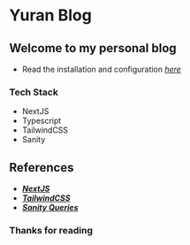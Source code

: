 # Yuran Blog

## Welcome to my personal blog

- Read the installation and configuration [_here_](./installation.md)

### Tech Stack

- NextJS
- Typescript
- TailwindCSS
- Sanity

## References

- [**_NextJS_**](https://nextjs.org/docs/getting-started)
- [**_TailwindCSS_**](https://tailwindcss.com/docs/installation)
- [**_Sanity Queries_**](https://www.sanity.io/docs/query-cheat-sheet#3949cadc7524)

### Thanks for reading
